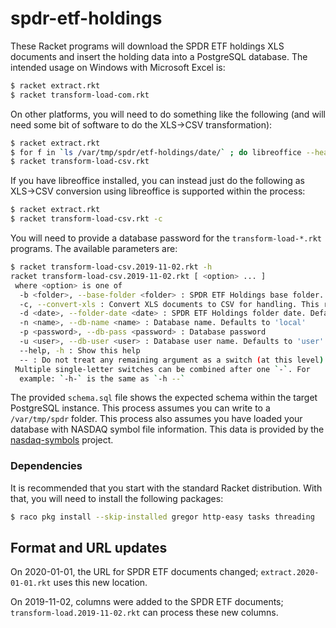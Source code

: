 # spdr-etf-holdings
These Racket programs will download the SPDR ETF holdings XLS documents and insert the holding data into a PostgreSQL database. 
The intended usage on Windows with Microsoft Excel is:

```bash
$ racket extract.rkt
$ racket transform-load-com.rkt
```

On other platforms, you will need to do something like the following (and will need some bit of software to do the XLS->CSV transformation):

```bash
$ racket extract.rkt
$ for f in `ls /var/tmp/spdr/etf-holdings/date/` ; do libreoffice --headless --convert-to csv --outdir /var/tmp/spdr/etf-holdings/date $f ; done
$ racket transform-load-csv.rkt
```

If you have libreoffice installed, you can instead just do the following as XLS->CSV conversion using libreoffice is supported within the process:

```bash
$ racket extract.rkt
$ racket transform-load-csv.rkt -c
```

You will need to provide a database password for the `transform-load-*.rkt` programs. The available parameters are:

```bash
$ racket transform-load-csv.2019-11-02.rkt -h
racket transform-load-csv.2019-11-02.rkt [ <option> ... ]
 where <option> is one of
  -b <folder>, --base-folder <folder> : SPDR ETF Holdings base folder. Defaults to /var/tmp/spdr/etf-holdings
  -c, --convert-xls : Convert XLS documents to CSV for handling. This requires libreoffice to be installed
  -d <date>, --folder-date <date> : SPDR ETF Holdings folder date. Defaults to today
  -n <name>, --db-name <name> : Database name. Defaults to 'local'
  -p <password>, --db-pass <password> : Database password
  -u <user>, --db-user <user> : Database user name. Defaults to 'user'
  --help, -h : Show this help
  -- : Do not treat any remaining argument as a switch (at this level)
 Multiple single-letter switches can be combined after one `-`. For
  example: `-h-` is the same as `-h --`
```

The provided `schema.sql` file shows the expected schema within the target PostgreSQL instance. 
This process assumes you can write to a `/var/tmp/spdr` folder. This process also assumes you have loaded your database with NASDAQ symbol
file information. This data is provided by the [nasdaq-symbols](https://github.com/evdubs/nasdaq-symbols) project.

### Dependencies

It is recommended that you start with the standard Racket distribution. With that, you will need to install the following packages:

```bash
$ raco pkg install --skip-installed gregor http-easy tasks threading
```

## Format and URL updates

On 2020-01-01, the URL for SPDR ETF documents changed; `extract.2020-01-01.rkt` uses this new location. 

On 2019-11-02, columns were added to the SPDR ETF documents; `transform-load.2019-11-02.rkt` can process these new columns.
